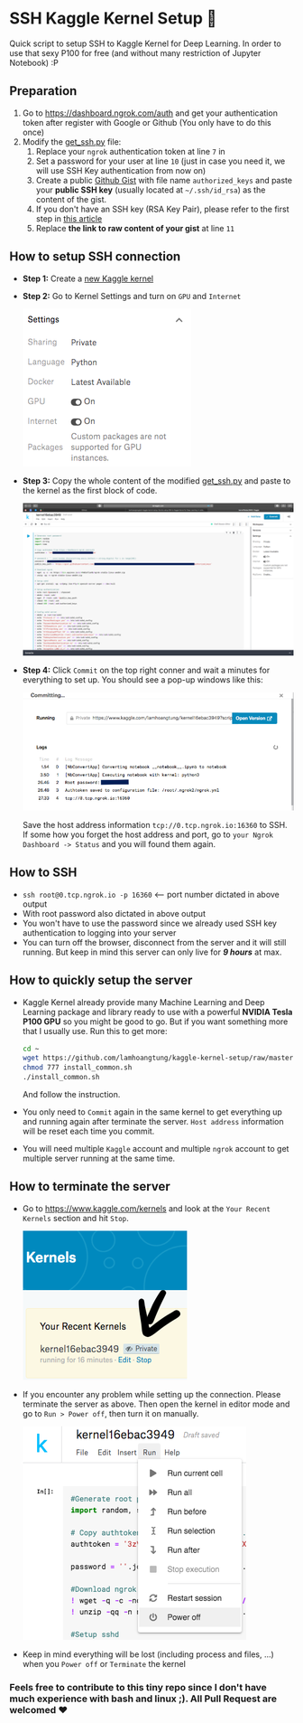 # SSH Kaggle Kernel Setup :rocket:
Quick script to setup SSH to Kaggle Kernel for Deep Learning. In order to use that sexy P100 for free (and without many restriction of Jupyter Notebook) :P

## Preparation
1. Go to https://dashboard.ngrok.com/auth and get your authentication token after register with Google or Github (You only have to do this once)
2. Modify the [get_ssh.py](./get_ssh.py) file:
    1. Replace your `ngrok` authentication token at line `7` in 
    2. Set a password for your user at line `10` (just in case you need it, we will use SSH Key authentication from now on)
    3. Create a public [Github Gist](https://gist.github.com) with file name `authorized_keys` and paste your **public SSH key** (usually located at `~/.ssh/id_rsa`) as the content of the gist. 
    4. If you don't have an SSH key (RSA Key Pair), please refer to the first step in [this article](https://www.digitalocean.com/community/tutorials/how-to-set-up-ssh-keys-on-ubuntu-1804)
    4. Replace **the link to raw content of your gist** at line `11`

## **How to setup SSH connection**


- **Step 1:** Create a [new Kaggle kernel](https://www.kaggle.com/kernels) 

- **Step 2:** Go to Kernel Settings and turn on `GPU` and `Internet`

    ![setting](./fig/setting.png)

- **Step 3:** Copy the whole content of the modified [get_ssh.py](./get_ssh.py) and paste to the kernel as the first block of code.

    ![kernel](./fig/kernel.png)

- **Step 4:** Click `Commit` on the top right conner and wait a minutes for everything to set up. You should see a pop-up windows like this:

    ![commit](./fig/commit.png)

    Save the host address information `tcp://0.tcp.ngrok.io:16360` to SSH. If some how you forget the host address and port, go to `your Ngrok Dashboard -> Status` and you will found them again.

## **How to SSH**    
- `ssh root@0.tcp.ngrok.io -p 16360` <-- port number dictated in above output
- With root password also dictated in above output
- You won't have to use the password since we already used SSH key authentication to logging into your server
- You can turn off the browser, disconnect from the server and it will still running. But keep in mind this server can only live for ***9 hours*** at max.

## **How to quickly setup the server**
- Kaggle Kernel already provide many Machine Learning and Deep Learning package and library ready to use with a powerful **NVIDIA Tesla P100 GPU** so you might be good to go. But if you want something more that I usually use. Run this to get more:
    ```bash
    cd ~
    wget https://github.com/lamhoangtung/kaggle-kernel-setup/raw/master/install_common.sh
    chmod 777 install_common.sh
    ./install_common.sh
    ```
    And follow the instruction.

- You only need to `Commit` again in the same kernel to get everything up and running again after terminate the server. `Host address` information will be reset each time you commit.
- You will need multiple `Kaggle` account and multiple `ngrok` account to get multiple server running at the same time.

## **How to terminate the server**
- Go to https://www.kaggle.com/kernels and look at the `Your Recent Kernels` section and hit `Stop`.

    ![stop](./fig/stop.png)
- If you encounter any problem while setting up the connection. Please terminate the server as above. Then open the kernel in editor mode and go to `Run > Power off`, then turn it on manually.

    ![power_off](./fig/power_off.png)
- Keep in mind everything will be lost (including process and files, ...) when you `Power off` or `Terminate` the kernel

### **Feels free to contribute to this tiny repo since I don't have much experience with bash and linux ;). All Pull Request are welcomed :heart:**
